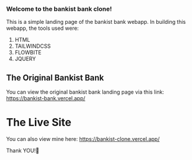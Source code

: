 ### Welcome to the bankist bank clone!

This is a simple landing page of the bankist bank webapp. In building this webapp, the tools used were:

1. HTML
2. TAILWINDCSS
3. FLOWBITE
4. JQUERY

## The Original Bankist Bank

You can view the original bankist bank landing page via this link: https://bankist-bank.vercel.app/

# The Live Site

You can also view mine here: https://bankist-clone.vercel.app/

Thank YOU!🚀

